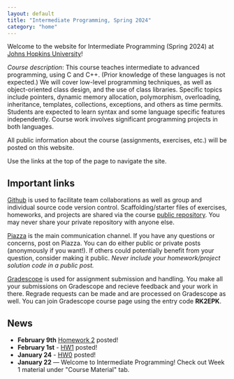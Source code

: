 ```yaml
---
layout: default
title: "Intermediate Programming, Spring 2024"
category: "home"
---
```


Welcome to the website for Intermediate Programming (Spring 2024) at
<a class="external" target="_blank" href="https://www.jhu.edu/">Johns Hopkins University</a>!

*Course description*: This course teaches intermediate to advanced
programming, using C and C++. (Prior knowledge of these languages is not
expected.) We will cover low-level programming techniques, as well as
object-oriented class design, and the use of class libraries. Specific
topics include pointers, dynamic memory allocation, polymorphism,
overloading, inheritance, templates, collections, exceptions, and others
as time permits. Students are expected to learn syntax and some language
specific features independently. Course work involves significant
programming projects in both languages.

All public information about the course (assignments, exercises, etc.) will
be posted on this website.

Use the links at the top of the page to navigate the site.

## Important links

<a class="external" target="_blank" href="https://github.com">Github</a> is used to facilitate
team collaborations as well as group and individual
source code version control. Scaffolding/starter files of
exercises, homeworks, and projects are shared via the course
<a class="external" target="_blank" href="https://github.com/jhu-ip/cs220-sp24-public">public repository</a>.
You may never share your private repository with anyone else.

<a class="external" target="_blank" href="https://piazza.com/jhu/spring2024/en601220/home">Piazza</a> is
the main communication channel. If you have any questions or concerns,
post on Piazza. You can do either public or private posts (anonymously
if you want!). If others could potentially benefit from your question,
consider making it public. *Never include your homework/project solution
code in a public post.*

<a class="external" target="_blank" href="https://www.gradescope.com/">Gradescope</a> is used for
assignment submission and handling. You make all your submissions on
Gradescope and recieve feedback and your work in there. Regrade requests
can be made and are processed on Gradescope as well. You can join Gradescope course page using the entry code **RK2EPK**.

## News
* **February 9th** [Homework 2](https://www.gradescope.com/courses/701550/assignments/4077691/) posted!
* **February 1st** - [HW1](assign/hw1) posted!
* **January 24** - [HW0](assign/hw0) posted!
* **January 22** — Welcome to Intermediate Programming! Check out Week 1 material under "Course Material" tab. 
